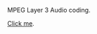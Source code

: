 MPEG Layer 3 Audio coding.

[Click me](https://cdn.rawgit.com/vicente-gonzalez-ruiz/MP3/master/index.html).
